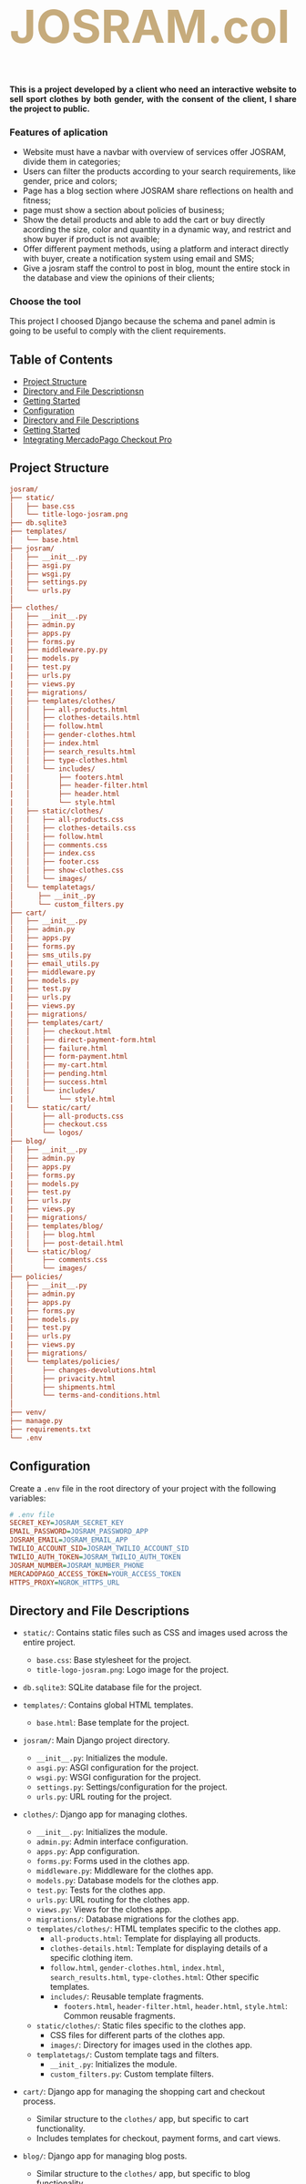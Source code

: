 <div class="row ">
	<div class="col ">
		<h1  style="color:#C6AB7C; font-size: 80px; font-weight:bold;">JOSRAM.col</h1>
	</div>
</div>

<h4 align="justify">This is a project developed by a client who need an interactive website to sell sport clothes by both gender, with the consent of the client, I share the project to public.</h4> 

### Features of aplication

- Website must have a navbar with overview of services offer JOSRAM, divide them in categories;
- Users can filter the products according to your search requirements, like gender, price and colors;
- Page has a blog section where JOSRAM share reflections on health and fitness;
- page must show a section about policies of business;
- Show the detail products and able to add the cart or buy directly acording the size, color and quantity in a dynamic way, and restrict and show buyer if product is not avaible;
- Offer different payment methods, using a platform and interact directly with buyer, create a notification system using email and SMS;
- Give a josram staff the control to post in blog, mount the entire stock in the database and view the opinions of their clients;

### Choose the tool

This project I choosed Django because the schema and panel admin is going to be useful to comply with the client requirements.

## Table of Contents
- [Project Structure](#Project-Structure)
- [Directory and File Descriptionsn](#Directory-and-File-Descriptions)
- [Getting Started](#Getting-Started)
- [Configuration](#Configuration)
- [Directory and File Descriptions](#Directory-and-File-Descriptions)
- [Getting Started](#Getting-Started)
- [Integrating MercadoPago Checkout Pro](#Integrating-MercadoPago-Checkout-Pro)
  
## Project Structure
```ini
josram/
├── static/
│   ├── base.css
│   └── title-logo-josram.png
├── db.sqlite3
├── templates/
│   └── base.html
├── josram/
│   ├── __init__.py
│   ├── asgi.py
│   ├── wsgi.py
|   ├── settings.py
│   └── urls.py
│
├── clothes/
│   ├── __init__.py
│   ├── admin.py
│   ├── apps.py
|   ├── forms.py
|   ├── middleware.py.py
|   ├── models.py
|   ├── test.py
|   ├── urls.py
|   ├── views.py
|   ├── migrations/
│   ├── templates/clothes/
│   │   ├── all-products.html
│   │   ├── clothes-details.html
│   │   ├── follow.html
│   │   ├── gender-clothes.html
│   │   ├── index.html
│   │   ├── search_results.html
│   │   ├── type-clothes.html
│   │   └── includes/
|   │       ├── footers.html
|   │       ├── header-filter.html
|   │       ├── header.html
|   │       └── style.html
|   ├── static/clothes/
│   │   ├── all-products.css
│   │   ├── clothes-details.css
│   │   ├── follow.html
│   │   ├── comments.css
│   │   ├── index.css
│   │   ├── footer.css
│   │   ├── show-clothes.css
│   │   └── images/
│   └── templatetags/
│      ├── __init_.py
│      └── custom_filters.py
├── cart/
│   ├── __init__.py
│   ├── admin.py
│   ├── apps.py
|   ├── forms.py
|   ├── sms_utils.py
|   ├── email_utils.py
|   ├── middleware.py
|   ├── models.py
|   ├── test.py
|   ├── urls.py
|   ├── views.py
|   ├── migrations/
│   ├── templates/cart/
│   │   ├── checkout.html
│   │   ├── direct-payment-form.html
│   │   ├── failure.html
│   │   ├── form-payment.html
│   │   ├── my-cart.html
│   │   ├── pending.html
│   │   ├── success.html
│   │   └── includes/
|   │       └── style.html
|   └── static/cart/
│       ├── all-products.css
│       ├── checkout.css
│       └── logos/
├── blog/
│   ├── __init__.py
│   ├── admin.py
│   ├── apps.py
|   ├── forms.py
|   ├── models.py
|   ├── test.py
|   ├── urls.py
|   ├── views.py
|   ├── migrations/
│   ├── templates/blog/
│   │   ├── blog.html
│   │   ├── post-detail.html
|   └── static/blog/
│       ├── comments.css
│       └── images/
├── policies/
│   ├── __init__.py
│   ├── admin.py
│   ├── apps.py
|   ├── forms.py
|   ├── models.py
|   ├── test.py
|   ├── urls.py
|   ├── views.py
|   ├── migrations/
│   └── templates/policies/
│       ├── changes-devolutions.html
│       ├── privacity.html
│       ├── shipments.html
│       └── terms-and-conditions.html
│
├── venv/   
├── manage.py  
├── requirements.txt
└── .env
```

## Configuration

Create a `.env` file in the root directory of your project with the following variables:

```ini
# .env file
SECRET_KEY=JOSRAM_SECRET_KEY
EMAIL_PASSWORD=JOSRAM_PASSWORD_APP
JOSRAM_EMAIL=JOSRAM_EMAIL_APP
TWILIO_ACCOUNT_SID=JOSRAM_TWILIO_ACCOUNT_SID
TWILIO_AUTH_TOKEN=JOSRAM_TWILIO_AUTH_TOKEN
JOSRAM_NUMBER=JOSRAM_NUMBER_PHONE
MERCADOPAGO_ACCESS_TOKEN=YOUR_ACCESS_TOKEN
HTTPS_PROXY=NGROK_HTTPS_URL
```

## Directory and File Descriptions

- `static/`: Contains static files such as CSS and images used across the entire project.
  - `base.css`: Base stylesheet for the project.
  - `title-logo-josram.png`: Logo image for the project.

- `db.sqlite3`: SQLite database file for the project.

- `templates/`: Contains global HTML templates.
  - `base.html`: Base template for the project.

- `josram/`: Main Django project directory.
  - `__init__.py`: Initializes the module.
  - `asgi.py`: ASGI configuration for the project.
  - `wsgi.py`: WSGI configuration for the project.
  - `settings.py`: Settings/configuration for the project.
  - `urls.py`: URL routing for the project.

- `clothes/`: Django app for managing clothes.
  - `__init__.py`: Initializes the module.
  - `admin.py`: Admin interface configuration.
  - `apps.py`: App configuration.
  - `forms.py`: Forms used in the clothes app.
  - `middleware.py`: Middleware for the clothes app.
  - `models.py`: Database models for the clothes app.
  - `test.py`: Tests for the clothes app.
  - `urls.py`: URL routing for the clothes app.
  - `views.py`: Views for the clothes app.
  - `migrations/`: Database migrations for the clothes app.
  - `templates/clothes/`: HTML templates specific to the clothes app.
    - `all-products.html`: Template for displaying all products.
    - `clothes-details.html`: Template for displaying details of a specific clothing item.
    - `follow.html`, `gender-clothes.html`, `index.html`, `search_results.html`, `type-clothes.html`: Other specific templates.
    - `includes/`: Reusable template fragments.
      - `footers.html`, `header-filter.html`, `header.html`, `style.html`: Common reusable fragments.
  - `static/clothes/`: Static files specific to the clothes app.
    - CSS files for different parts of the clothes app.
    - `images/`: Directory for images used in the clothes app.
  - `templatetags/`: Custom template tags and filters.
    - `__init_.py`: Initializes the module.
    - `custom_filters.py`: Custom template filters.

- `cart/`: Django app for managing the shopping cart and checkout process.
  - Similar structure to the `clothes/` app, but specific to cart functionality.
  - Includes templates for checkout, payment forms, and cart views.

- `blog/`: Django app for managing blog posts.
  - Similar structure to the `clothes/` app, but specific to blog functionality.
  - Includes templates for blog views and post details.

- `policies/`: Django app for managing site policies.
  - Similar structure to the `clothes/` app, but specific to policies.
  - Includes templates for different policies like privacy, terms, and conditions.

- `venv/`: Virtual environment directory for managing project dependencies.

- `manage.py`: Command-line utility for managing the Django project.

- `requirements.txt`: List of project dependencies.

- `.env`: Environment variables configuration file.

## Getting Started

1. **Clone the repository**:
   ```sh
   git clone https://github.com/yourusername/josram.git
    ```
2. **Navigate to the project directory**:
    ```sh
   cd josram
    ```
3. **Create a virtual environment**:
   ```sh
   python -m venv venv
    ```
4. **Activate the virtual environment**:
   -On Windows:
     ```sh
     venv\Scripts\activate
      ```
   -On macOS/Linux:
    ```sh
     source venv/bin/activate
      ```
5. **Install the dependencies**:
   ```sh
   pip install -r requirements.txt
   ```
6. **Run the database migrations**:
    ```sh
   python manage.py migrate
   ```
7. **Start the development server**:
    ```sh
   python manage.py runserver
   ```
8. **Start the development server**:
 - Open your web browser and go to http://localhost:8000.

## Integrating MercadoPago Checkout Pro

This website, offer payment method using mercadopago to online payment, and I integrated the SDK that is a solution that allows your customers to make purchases through Mercado Pago payment pages safely, quickly and with the possibility of paying with the main payment methods currently available. 

I share the documentation: https://www.mercadopago.com.co/developers/es/docs/checkout-pro/landing

Step 1: Install the MercadoPago SDK
- Add the MercadoPago SDK to your `requirements.txt` file.

Step 2: Configure MercadoPago
- Add your MercadoPago credentials to the `.env` file.

Step 3: Create a Payment View
- In your `cart` app, create a view to handle the payment process. For example, in `cart/views.py`.

Step 3: Set Up ngrok for HTTPS Connection
To enable HTTPS for your local development environment, use ngrok. ngrok exposes your local server to the internet securely.
1. Install ngrok:
    Download and install ngrok from ngrok.com.
2. Start ngrok:
    Run ngrok on the port your Django server is running on (usually 8000):
```ini
ngrok http 8000
```
3. Update Callback URLs:
   Copy the generated HTTPS URL from ngrok and use it to update the callback URLs in your code.
   
Step 4: Create a Test Seller Account in MercadoPago
To test your integration, create a test seller account in MercadoPago:

1. Create Test Users:
    Go to the MercadoPago Developers site and create test users. This will give you both seller and buyer test accounts.

2. Use Production Credentials:
    Ensure you have the production MercadoPago credentials for API testing.

Step 5: Create a Payment View
In your `cart` app, create a view to handle the payment process. For example, in `cart/views.py`:

```ini
import mercadopago
import os
from django.shortcuts import render, redirect
from django.conf import settings

class ReferenceView(View):
    @csrf_exempt
    def post(self, request):
        # Get the id that are in the cart
        stored_clothes = request.session.get("cart_clothes")
        cart_mercadopago = []
        for clothe in stored_clothes:
            quantity = clothe["cant"]
            clothe_stored = SizeClothes.objects.get(pk=clothe["id"])
            cart_mercadopago.append({
                "id": f"Item-ID-{clothe_stored.pk}",
                "title": clothe_stored.color_clothe.clothes.name,
                "description": f"Talla {clothe_stored.size} de color {clothe_stored.color_clothe.color}",
                "unit_price": clothe_stored.color_clothe.clothes.price,
                "currency_id": "COP",
                "quantity": quantity,
            })

        expiration_date_from = datetime.now()
        expiration_date_to = expiration_date_from + timedelta(days=3)
      
        sdk = mercadopago.SDK(os.getenv('MERCADOPAGO_ACCESS_TOKEN'))
        # Crea un ítem en la preferencia
        preference_data = {
            "auto_return": "approved",

            "items": cart_mercadopago,

            "installments": 1,
            "default_installments": 1,

            "payer": {
                "name": request.POST.get("name"),
                "surname": request.POST.get("lastname"),
                "email": request.POST.get("email"),
                "phone": {
                    "area_code": "57",
                    "number": request.POST.get("contact")
                },
                "address": {
                    "street_name": request.POST.get("address"),
                    
                    "zip_code": request.POST.get("zip_code")
                }
            },

            "receiver_address": {
			"zip_code": request.POST.get("zip_code"),
			"street_name": request.POST.get("address"),
			"apartment": request.POST.get("home"),
		},
            "back_urls": {
                "success": f"https://{os.getenv('HTTPS_PROXY')}/cart/success",
                "failure": f"https://{os.getenv('HTTPS_PROXY')}/cart/failure",
                "pending": f"https://{os.getenv('HTTPS_PROXY')}/cart/pending"
            },

             "excluded_payment_methods": [
                    { "id": "efecty" }
                ],
                "excluded_payment_types": [
                    { "id": "ticket" }
                ],
          
            
            "binary_mode": True,
            "shipments":{
            "cost": int(request.POST.get("cost_shipments")),
            "mode": "not_specified",
            },
            "statement_descriptor": "Compra en JOSRAM",
            "notification_url": f"https://{os.getenv('HTTPS_PROXY')}/cart/notification",
         
            "expires": True,
            "expiration_date_from": f"{expiration_date_from.isoformat()}",
            "expiration_date_to": f"{expiration_date_to.isoformat()}"
        }
        
        preference_response = sdk.preference().create(preference_data)
        if preference_response.get("status") != 201:
            return JsonResponse(preference_response, status=preference_response.get("status", 400))
        preference = preference_response["response"]
    
        return HttpResponseRedirect(f"{preference['init_point']}")
```

Step 6: Add URLs
Add a URL pattern for the new payment view in `cart/urls.py`:
```ini
from django.urls import path
from . import views

urlpatterns = [
    path("payment-methods", views.ReferenceView.as_view(), name="mercadopago-payment"),
    # other paths...
]
```

Step 7: Update Templates
Update your checkout.html template to include the MercadoPago checkout button:
```ini

<form id="payment-form" class="needs-validation" method="POST" action="{% url 'mercadopago-payment' %}" novalidate>
          {% csrf_token %}
	# elements of form...

<button id="checkout-button" class="w-100 btn btn-primary btn-lg mt-5" type="submit" style="background-color:black;">Ir a pagar</button>
</form>
<script>
  document.getElementById('payment-form').addEventListener('submit', function (e) {
    var form = this;
    var mercadopagoRadio = document.getElementById('mercadopagoRadio');
    var directRadio = document.getElementById('directRadio');
    if (mercadopagoRadio.checked) {
      form.action = "{% url 'mercadopago-payment' %}";
    } else if (directRadio.checked) {
      form.action = "{% url 'direct-payment' order_josram %}";
    }
  });
</script>
```

Step 8: Handle Payment Responses
Create views to handle success, failure, and pending payment responses in `cart/views.py`:

```ini

def payment_success(request):
    return render(request, 'cart/success.html')

def payment_failure(request):
    return render(request, 'cart/failure.html')

def payment_pending(request):
    return render(request, 'cart/pending.html')
```
And add corresponding URLs in `cart/urls.py`:

```ini
    path("success", views.success),
    path("failure", views.failure),
    path("pending", views.supend),
```
Step 9: Test Your Integration
1. Start your Django server:
```ini
python manage.py runserver
```
2. Start ngrok:
```ini
ngrok http 8000
```
3. Test with MercadoPago's Test User:
    Use the test buyer account created earlier to simulate a purchase.
   
Now project is set up to handle payments using MercadoPago's Checkout Pro. Be sure to test the integration thoroughly before going live.
